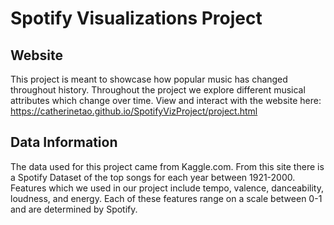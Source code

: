 # Spotify Visualizations Project

## Website
This project is meant to showcase how popular music has changed throughout history.  Throughout the project we explore different musical attributes which change over time.  View and interact with the website here: https://catherinetao.github.io/SpotifyVizProject/project.html

## Data Information
The data used for this project came from Kaggle.com.  From this site there is a Spotify Dataset of the top songs for each year between 1921-2000.  Features which we used in our project include tempo, valence, danceability, loudness, and energy.  Each of these features range on a scale between 0-1 and are determined by Spotify.

